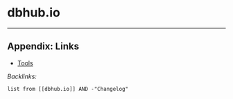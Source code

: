 # dbhub.io

---

## Appendix: Links

* [Tools](../../../Tools.md)

*Backlinks:*

````dataview
list from [[dbhub.io]] AND -"Changelog"
````
